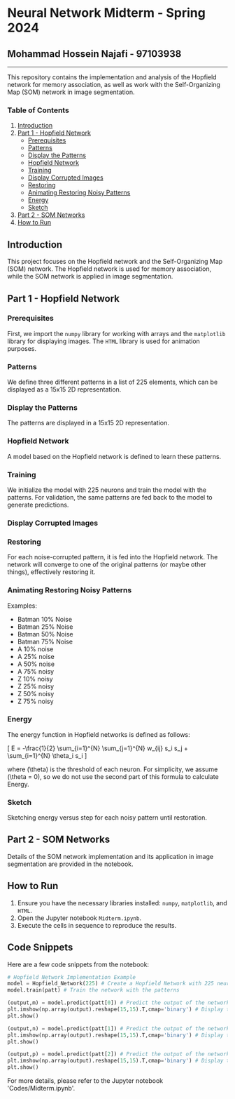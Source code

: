 # Neural Network Midterm - Spring 2024

## Mohammad Hossein Najafi - 97103938

---

This repository contains the implementation and analysis of the Hopfield network for memory association, as well as work with the Self-Organizing Map (SOM) network in image segmentation.

### Table of Contents

1. [Introduction](#introduction)
2. [Part 1 - Hopfield Network](#part-1---hopfield-network)
   - [Prerequisites](#prerequisites)
   - [Patterns](#patterns)
   - [Display the Patterns](#display-the-patterns)
   - [Hopfield Network](#hopfield-network)
   - [Training](#training)
   - [Display Corrupted Images](#display-corrupted-images)
   - [Restoring](#restoring)
   - [Animating Restoring Noisy Patterns](#animating-restoring-noisy-patterns)
   - [Energy](#energy)
   - [Sketch](#sketch)
3. [Part 2 - SOM Networks](#part-2---som-networks)
4. [How to Run](#how-to-run)

## Introduction

This project focuses on the Hopfield network and the Self-Organizing Map (SOM) network. The Hopfield network is used for memory association, while the SOM network is applied in image segmentation.

## Part 1 - Hopfield Network

### Prerequisites

First, we import the `numpy` library for working with arrays and the `matplotlib` library for displaying images. The `HTML` library is used for animation purposes.

### Patterns

We define three different patterns in a list of 225 elements, which can be displayed as a 15x15 2D representation.

### Display the Patterns

The patterns are displayed in a 15x15 2D representation.

### Hopfield Network

A model based on the Hopfield network is defined to learn these patterns.

### Training

We initialize the model with 225 neurons and train the model with the patterns. For validation, the same patterns are fed back to the model to generate predictions.

### Display Corrupted Images

### Restoring

For each noise-corrupted pattern, it is fed into the Hopfield network. The network will converge to one of the original patterns (or maybe other things), effectively restoring it.

### Animating Restoring Noisy Patterns

Examples:
- Batman 10% Noise
- Batman 25% Noise
- Batman 50% Noise
- Batman 75% Noise
- A 10% noise
- A 25% noise
- A 50% noise
- A 75% noisy
- Z 10% noisy
- Z 25% noisy
- Z 50% noisy
- Z 75% noisy

### Energy

The energy function in Hopfield networks is defined as follows:

\[ E = -\frac{1}{2} \sum_{i=1}^{N} \sum_{j=1}^{N} w_{ij} s_i s_j + \sum_{i=1}^{N} \theta_i s_i \]

where \(\theta\) is the threshold of each neuron. For simplicity, we assume \(\theta = 0\), so we do not use the second part of this formula to calculate Energy.

### Sketch

Sketching energy versus step for each noisy pattern until restoration.

## Part 2 - SOM Networks

Details of the SOM network implementation and its application in image segmentation are provided in the notebook.

## How to Run

1. Ensure you have the necessary libraries installed: `numpy`, `matplotlib`, and `HTML`.
2. Open the Jupyter notebook `Midterm.ipynb`.
3. Execute the cells in sequence to reproduce the results.

## Code Snippets

Here are a few code snippets from the notebook:

```python
# Hopfield Network Implementation Example
model = Hopfield_Network(225) # Create a Hopfield Network with 225 neurons
model.train(patt) # Train the network with the patterns

(output,m) = model.predict(patt[0]) # Predict the output of the network given the Batman pattern
plt.imshow(np.array(output).reshape(15,15).T,cmap='binary') # Display the output
plt.show()

(output,n) = model.predict(patt[1]) # Predict the output of the network given the a pattern
plt.imshow(np.array(output).reshape(15,15).T,cmap='binary') # Display the output
plt.show()

(output,p) = model.predict(patt[2]) # Predict the output of the network given the z pattern
plt.imshow(np.array(output).reshape(15,15).T,cmap='binary') # Display the output
plt.show()
```
For more details, please refer to the Jupyter notebook 'Codes/Midterm.ipynb'.
